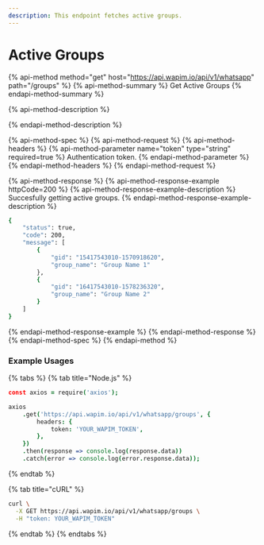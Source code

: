```yaml
---
description: This endpoint fetches active groups.
---
```


# Active Groups

{% api-method method="get" host="https://api.wapim.io/api/v1/whatsapp" path="/groups" %}
{% api-method-summary %}
Get Active Groups
{% endapi-method-summary %}

{% api-method-description %}

{% endapi-method-description %}

{% api-method-spec %}
{% api-method-request %}
{% api-method-headers %}
{% api-method-parameter name="token" type="string" required=true %}
Authentication token.
{% endapi-method-parameter %}
{% endapi-method-headers %}
{% endapi-method-request %}

{% api-method-response %}
{% api-method-response-example httpCode=200 %}
{% api-method-response-example-description %}
Succesfully getting active groups.
{% endapi-method-response-example-description %}

```bash
{
	"status": true,
	"code": 200,
	"message": [
		{
			"gid": "15417543010-1570918620",
			"group_name": "Group Name 1"
		},
		{
			"gid": "16417543010-1578236320",
			"group_name": "Group Name 2"
		}
	]
}
```
{% endapi-method-response-example %}
{% endapi-method-response %}
{% endapi-method-spec %}
{% endapi-method %}

### Example Usages

{% tabs %}
{% tab title="Node.js" %}
```coffeescript
const axios = require('axios');

axios
	.get('https://api.wapim.io/api/v1/whatsapp/groups', {
		headers: {
			token: 'YOUR_WAPIM_TOKEN',
		},
	})
	.then(response => console.log(response.data))
	.catch(error => console.log(error.response.data));
```
{% endtab %}

{% tab title="cURL" %}
```bash
curl \
  -X GET https://api.wapim.io/api/v1/whatsapp/groups \
  -H "token: YOUR_WAPIM_TOKEN"
```
{% endtab %}
{% endtabs %}

